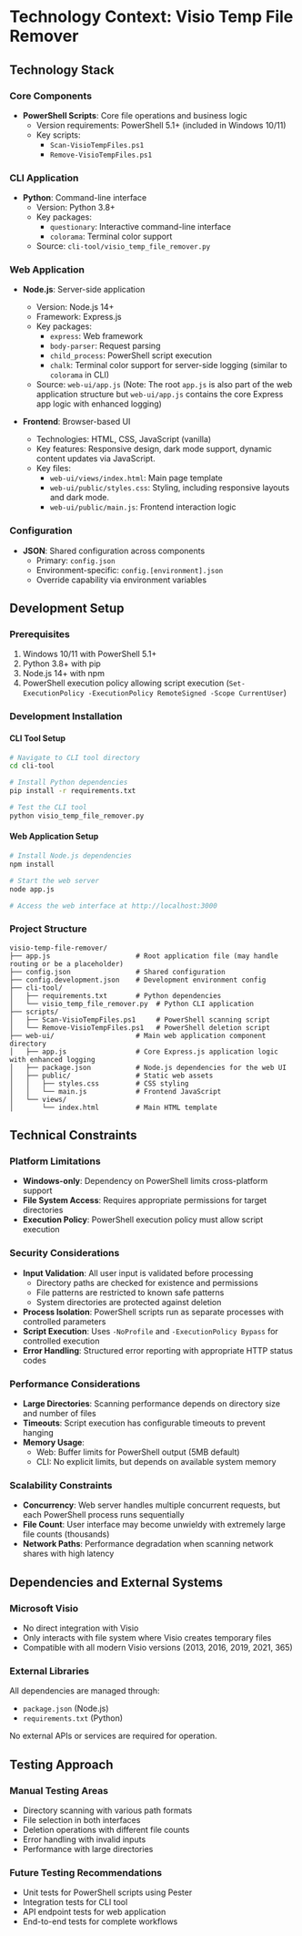 # Technology Context: Visio Temp File Remover

## Technology Stack

### Core Components
- **PowerShell Scripts**: Core file operations and business logic
  - Version requirements: PowerShell 5.1+ (included in Windows 10/11)
  - Key scripts:
    - `Scan-VisioTempFiles.ps1`
    - `Remove-VisioTempFiles.ps1`

### CLI Application
- **Python**: Command-line interface
  - Version: Python 3.8+
  - Key packages:
    - `questionary`: Interactive command-line interface
    - `colorama`: Terminal color support
  - Source: `cli-tool/visio_temp_file_remover.py`

### Web Application
- **Node.js**: Server-side application
  - Version: Node.js 14+
  - Framework: Express.js
  - Key packages:
    - `express`: Web framework
    - `body-parser`: Request parsing
    - `child_process`: PowerShell script execution
    - `chalk`: Terminal color support for server-side logging (similar to `colorama` in CLI)
  - Source: `web-ui/app.js` (Note: The root `app.js` is also part of the web application structure but `web-ui/app.js` contains the core Express app logic with enhanced logging)

- **Frontend**: Browser-based UI
  - Technologies: HTML, CSS, JavaScript (vanilla)
  - Key features: Responsive design, dark mode support, dynamic content updates via JavaScript.
  - Key files:
    - `web-ui/views/index.html`: Main page template
    - `web-ui/public/styles.css`: Styling, including responsive layouts and dark mode.
    - `web-ui/public/main.js`: Frontend interaction logic

### Configuration
- **JSON**: Shared configuration across components
  - Primary: `config.json`
  - Environment-specific: `config.[environment].json`
  - Override capability via environment variables

## Development Setup

### Prerequisites
1. Windows 10/11 with PowerShell 5.1+
2. Python 3.8+ with pip
3. Node.js 14+ with npm
4. PowerShell execution policy allowing script execution (`Set-ExecutionPolicy -ExecutionPolicy RemoteSigned -Scope CurrentUser`)

### Development Installation

#### CLI Tool Setup
```bash
# Navigate to CLI tool directory
cd cli-tool

# Install Python dependencies
pip install -r requirements.txt

# Test the CLI tool
python visio_temp_file_remover.py
```

#### Web Application Setup
```bash
# Install Node.js dependencies
npm install

# Start the web server
node app.js

# Access the web interface at http://localhost:3000
```

### Project Structure
```
visio-temp-file-remover/
├── app.js                     # Root application file (may handle routing or be a placeholder)
├── config.json                # Shared configuration
├── config.development.json    # Development environment config
├── cli-tool/
│   ├── requirements.txt       # Python dependencies
│   └── visio_temp_file_remover.py  # Python CLI application
├── scripts/
│   ├── Scan-VisioTempFiles.ps1     # PowerShell scanning script
│   └── Remove-VisioTempFiles.ps1   # PowerShell deletion script
├── web-ui/                    # Main web application component directory
│   ├── app.js                 # Core Express.js application logic with enhanced logging
│   ├── package.json           # Node.js dependencies for the web UI
│   ├── public/                # Static web assets
│   │   ├── styles.css         # CSS styling
│   │   └── main.js            # Frontend JavaScript
│   └── views/
│       └── index.html         # Main HTML template
```

## Technical Constraints

### Platform Limitations
- **Windows-only**: Dependency on PowerShell limits cross-platform support
- **File System Access**: Requires appropriate permissions for target directories
- **Execution Policy**: PowerShell execution policy must allow script execution

### Security Considerations
- **Input Validation**: All user input is validated before processing
  - Directory paths are checked for existence and permissions
  - File patterns are restricted to known safe patterns
  - System directories are protected against deletion
- **Process Isolation**: PowerShell scripts run as separate processes with controlled parameters
- **Script Execution**: Uses `-NoProfile` and `-ExecutionPolicy Bypass` for controlled execution
- **Error Handling**: Structured error reporting with appropriate HTTP status codes

### Performance Considerations
- **Large Directories**: Scanning performance depends on directory size and number of files
- **Timeouts**: Script execution has configurable timeouts to prevent hanging
- **Memory Usage**: 
  - Web: Buffer limits for PowerShell output (5MB default)
  - CLI: No explicit limits, but depends on available system memory

### Scalability Constraints
- **Concurrency**: Web server handles multiple concurrent requests, but each PowerShell process runs sequentially
- **File Count**: User interface may become unwieldy with extremely large file counts (thousands)
- **Network Paths**: Performance degradation when scanning network shares with high latency

## Dependencies and External Systems

### Microsoft Visio
- No direct integration with Visio
- Only interacts with file system where Visio creates temporary files
- Compatible with all modern Visio versions (2013, 2016, 2019, 2021, 365)

### External Libraries
All dependencies are managed through:
- `package.json` (Node.js)
- `requirements.txt` (Python)

No external APIs or services are required for operation.

## Testing Approach

### Manual Testing Areas
- Directory scanning with various path formats
- File selection in both interfaces
- Deletion operations with different file counts
- Error handling with invalid inputs
- Performance with large directories

### Future Testing Recommendations
- Unit tests for PowerShell scripts using Pester
- Integration tests for CLI tool
- API endpoint tests for web application
- End-to-end tests for complete workflows 